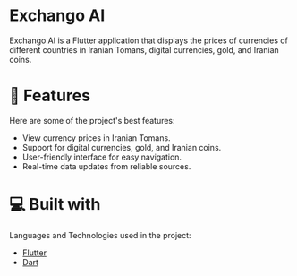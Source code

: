 # Exchango AI

<p id="description">Exchango AI is a Flutter application that displays the prices of currencies of different countries in Iranian Tomans, digital currencies, gold, and Iranian coins.
</p>

# 🧐 Features

Here are some of the project's best features:

- View currency prices in Iranian Tomans.
- Support for digital currencies, gold, and Iranian coins.
- User-friendly interface for easy navigation.
- Real-time data updates from reliable sources.
  
  
# 💻 Built with
Languages and Technologies used in the project:
- [Flutter](https://flutter.dev/docs/get-started/install)
- [Dart](https://dart.dev/get-dart)


  

